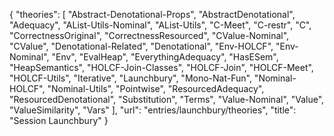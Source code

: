 {
    "theories": [
        "Abstract-Denotational-Props",
        "AbstractDenotational",
        "Adequacy",
        "AList-Utils-Nominal",
        "AList-Utils",
        "C-Meet",
        "C-restr",
        "C",
        "CorrectnessOriginal",
        "CorrectnessResourced",
        "CValue-Nominal",
        "CValue",
        "Denotational-Related",
        "Denotational",
        "Env-HOLCF",
        "Env-Nominal",
        "Env",
        "EvalHeap",
        "EverythingAdequacy",
        "HasESem",
        "HeapSemantics",
        "HOLCF-Join-Classes",
        "HOLCF-Join",
        "HOLCF-Meet",
        "HOLCF-Utils",
        "Iterative",
        "Launchbury",
        "Mono-Nat-Fun",
        "Nominal-HOLCF",
        "Nominal-Utils",
        "Pointwise",
        "ResourcedAdequacy",
        "ResourcedDenotational",
        "Substitution",
        "Terms",
        "Value-Nominal",
        "Value",
        "ValueSimilarity",
        "Vars"
    ],
    "url": "entries/launchbury/theories",
    "title": "Session Launchbury"
}